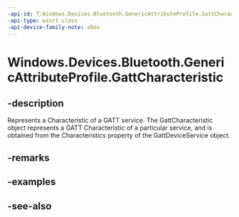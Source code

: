```yaml
---
-api-id: T:Windows.Devices.Bluetooth.GenericAttributeProfile.GattCharacteristic
-api-type: winrt class
-api-device-family-note: xbox
---
```


<!-- Class syntax.
public class GattCharacteristic : Windows.Devices.Bluetooth.GenericAttributeProfile.IGattCharacteristic, Windows.Devices.Bluetooth.GenericAttributeProfile.IGattCharacteristic2, Windows.Devices.Bluetooth.GenericAttributeProfile.IGattCharacteristic3
-->

# Windows.Devices.Bluetooth.GenericAttributeProfile.GattCharacteristic

## -description
Represents a Characteristic of a GATT service. The GattCharacteristic object represents a GATT Characteristic of a particular service, and is obtained from the Characteristics property of the GattDeviceService object.

## -remarks

## -examples

## -see-also
